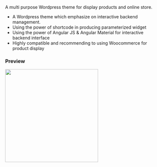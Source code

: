 <p>A multi purpose Wordpress theme for display products and online store.</p>
<ul>
    <li>A Wordpress theme which emphasize on interactive backend management.</li>
    <li>Using the power of shortcode in producing parameterized widget</li>
    <li>Using the power of Angular JS & Angular Material for interactive backend interface</li>
    <li>Highly compatible and recommending to using Woocommerce for product display</li>
</ul>

<h3>Preview</h3>
<img style="width:300px; height:auto;" src="https://scontent-sit4-1.xx.fbcdn.net/v/t1.0-9/14650689_1071964932922109_8699635541577508500_n.jpg?oh=f1f1e6b52dea3f1b5769afb839f7e5f0&oe=589822CC" />
